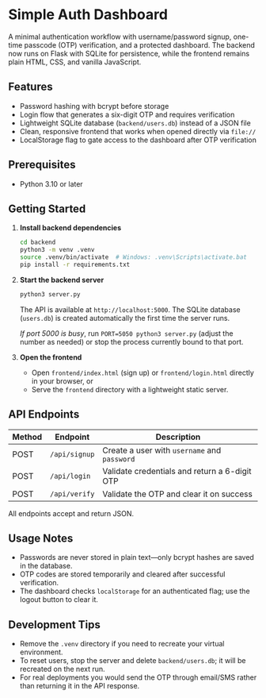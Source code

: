 # Simple Auth Dashboard

A minimal authentication workflow with username/password signup, one-time passcode (OTP) verification, and a protected dashboard. The backend now runs on Flask with SQLite for persistence, while the frontend remains plain HTML, CSS, and vanilla JavaScript.

## Features
- Password hashing with bcrypt before storage
- Login flow that generates a six-digit OTP and requires verification
- Lightweight SQLite database (`backend/users.db`) instead of a JSON file
- Clean, responsive frontend that works when opened directly via `file://`
- LocalStorage flag to gate access to the dashboard after OTP verification

## Prerequisites
- Python 3.10 or later

## Getting Started

1. **Install backend dependencies**
   ```bash
   cd backend
   python3 -m venv .venv
   source .venv/bin/activate  # Windows: .venv\Scripts\activate.bat
   pip install -r requirements.txt
   ```

2. **Start the backend server**
   ```bash
   python3 server.py
   ```
   The API is available at `http://localhost:5000`. The SQLite database (`users.db`) is created automatically the first time the server runs.

   *If port 5000 is busy*, run `PORT=5050 python3 server.py` (adjust the number as needed) or stop the process currently bound to that port.

3. **Open the frontend**
   - Open `frontend/index.html` (sign up) or `frontend/login.html` directly in your browser, or
   - Serve the `frontend` directory with a lightweight static server.

## API Endpoints
| Method | Endpoint      | Description                                      |
|--------|---------------|--------------------------------------------------|
| POST   | `/api/signup` | Create a user with `username` and `password`     |
| POST   | `/api/login`  | Validate credentials and return a 6-digit OTP    |
| POST   | `/api/verify` | Validate the OTP and clear it on success         |

All endpoints accept and return JSON.

## Usage Notes
- Passwords are never stored in plain text—only bcrypt hashes are saved in the database.
- OTP codes are stored temporarily and cleared after successful verification.
- The dashboard checks `localStorage` for an authenticated flag; use the logout button to clear it.

## Development Tips
- Remove the `.venv` directory if you need to recreate your virtual environment.
- To reset users, stop the server and delete `backend/users.db`; it will be recreated on the next run.
- For real deployments you would send the OTP through email/SMS rather than returning it in the API response.
